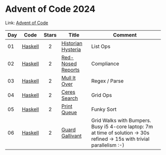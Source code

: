# Advent of Code 2024

Link: [Advent of Code](https://adventofcode.com/2024)

| Day | Code             | Stars | Title                                                     | Comment       |
| --- | ---------------- | :---: | --------------------------------------------------------- | ------------- |
| 01  | [Haskell](01.hs) |   2   | [Historian Hysteria](https://adventofcode.com/2024/day/1) | List Ops      |
| 02  | [Haskell](02.hs) |   2   | [Red-Nosed Reports](https://adventofcode.com/2024/day/2)  | Compliance    |
| 03  | [Haskell](03.hs) |   2   | [Mull It Over](https://adventofcode.com/2024/day/3)       | Regex / Parse |
| 04  | [Haskell](04.hs) |   2   | [Ceres Search](https://adventofcode.com/2024/day/4)       | Grid Ops      |
| 05  | [Haskell](05.hs) |   2   | [Print Queue](https://adventofcode.com/2024/day/5)        | Funky Sort    |
| 06  | [Haskell](06.hs) | 2 | [Guard Gallivant](https://adventofcode.com/2024/day/6) | Grid Walks with Bumpers. Busy i5 4-core laptop: 7m at time of solution -> 30s refined -> 15s with trivial parallelism :-) |